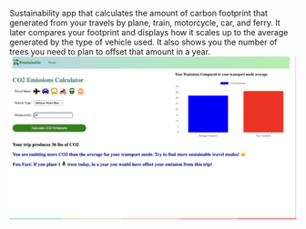 Sustainability app that calculates the amount of carbon footprint that generated from your travels by plane, train, motorcycle, car, and ferry. It later compares your footprint and displays how it scales up to the average generated by the type of vehicle used. It also shows you the number of trees you need to plan to offset that amount in a year.
<img width="737" alt="image" src="demo.png">
